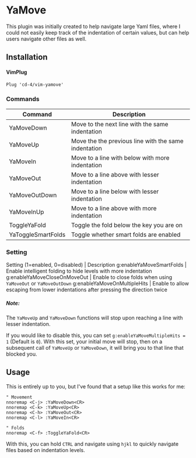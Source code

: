 # YaMove

This plugin was initially created to help navigate large Yaml files, where
I could not easily keep track of the indentation of certain values, but can
help users navigate other files as well.

## Installation

#### VimPlug

```
Plug 'cd-4/vim-yamove'
```

### Commands

Command | Description
--- | ---
YaMoveDown | Move to the next line with the same indentation
YaMoveUp | Move the the previous line with the same indentation
YaMoveIn | Move to a line with below with more indentation
YaMoveOut | Move to a line above with lesser indentation
YaMoveOutDown | Move to a line below with lesser indentation
YaMoveInUp | Move to a line above with more indentation
ToggleYaFold | Toggle the fold below the key you are on
YaToggleSmartFolds | Toggle whether smart folds are enabled

### Setting

Setting (1=enabled, 0=disabled) | Description
g:enableYaMoveSmartFolds | Enable intelligent folding to hide levels with more indentation
g:enableYaMoveCloseOnMoveOut | Enable to close folds when using `YaMoveOut` or `YaMoveOutDown`
g:enableYaMoveOnMultipleHits | Enable to allow escaping from lower indentations after pressing the direction twice

##### Note:

The `YaMoveUp` and `YaMoveDown` functions will stop upon reaching a line with
lesser indentation.

If you would like to disable this, you can set `g:enableYaMoveMultipleHits = 1` (Default is `0`). With this set, your initial move will stop, then on a subsequent call of `YaMoveUp` or `YaMoveDown`, it will bring you to that line that blocked you.


## Usage

This is entirely up to you, but I've found that a setup like this works for me:

```
" Movement
nnoremap <C-j> :YaMoveDown<CR>
nnoremap <C-k> :YaMoveUp<CR>
nnoremap <C-h> :YaMoveOut<CR>
nnoremap <C-l> :YaMoveIn<CR>

" Folds
nnoremap <C-f> :ToggleYaFold<CR>
```

With this, you can hold `CTRL` and navigate using `hjkl` to quickly
navigate files based on indentation levels.
